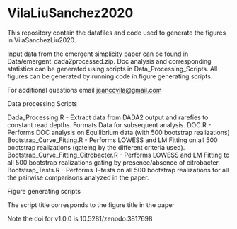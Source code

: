 # VilaLiuSanchez2020

This repository contain the datafiles and code used to generate the figures in VilaSanchezLiu2020. 

Input data from the emergent simplicity paper can be found in Data/emergent_dada2processed.zip.
Doc analysis and corresponding statistics can be generated using scripts in Data_Processing_Scripts.
All figures can be generated by running code in figure generating scripts.

For additional questions email jeanccvila@gmail.com

Data processing Scripts

Dada_Processing.R - Extract data from DADA2 output and rarefies to constant read depths. Formats Data for subsequent analysis.
DOC.R - Performs DOC analysis on Equilibrium data (with 500 bootstrap realizations)
Bootstrap_Curve_Fitting.R - Performs LOWESS and LM Fitting on all 500 bootstrap realizations (gateing by the different criteria used). 
Bootstrap_Curve_Fitting_Citrobacter.R - Performs LOWESS and LM Fitting to all 500 bootstrap realizations gating by presence/absence of citrobacter.
Bootstrap_Tests.R - Performs T-tests on all 500 bootstrap realizations for all the pairwise comparisons analyzed in the paper.

Figure generating scripts

The script title corresponds to the figure title in the paper

Note the doi for v1.0.0 is 10.5281/zenodo.3817698	



